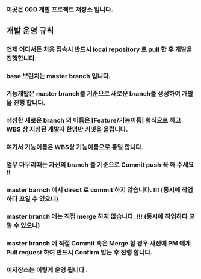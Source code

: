 ### 이곳은 000 개발 프로젝트 저장소 입니다.

## 개발 운영 규칙

### 언제 어디서든 처음 접속시 반드시 local repository 로 pull 한 후 개발을 진행합니다. 
### base 브런치는 master branch 입니다. 
### 기능개발은 master branch를 기준으로 새로운 branch를 생성하여 개발을 진행 합니다.  
### 생성한 새로운 branch 의 이름은 [Feature/기능이름] 형식으로 하고 WBS 상 지정된 개발자 한명만 커밋을 올립니다.
### 여기서 기능이름은 WBS상 기능이름으로 통일 합니다. 
### 업무 마무리때는 자신의 branch 를 기준으로 Commit push 꼭 해 주세요 !!  
### master barnch 에서 direct 로 commit 하지 않습니다. !!! (동시에 작업하다 꼬일 수 있으니)  
### master branch 에는 직접 merge 하지 않습니다. !!! (동시에 작업하다 꼬일 수 있으니) 
### master branch 에 직접 Commit 혹은 Merge 할 경우 사전에 PM 에게 Pull request 하여 반드시 Confirm 받는 후 진행 합니다.  

### 이저장소는 이렇게 운영 됩니다 .
